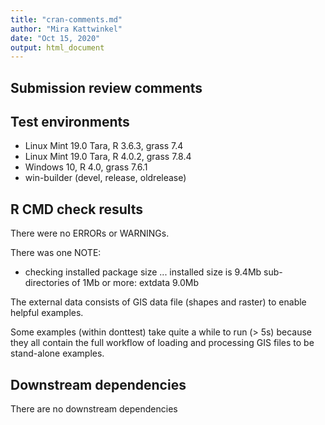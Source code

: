 ```yaml
---
title: "cran-comments.md"
author: "Mira Kattwinkel"
date: "Oct 15, 2020"
output: html_document
---
```


## Submission review comments

## Test environments
* Linux Mint 19.0 Tara, R 3.6.3, grass 7.4
* Linux Mint 19.0 Tara, R 4.0.2, grass 7.8.4
* Windows 10, R 4.0, grass 7.6.1
* win-builder (devel, release, oldrelease)

## R CMD check results
There were no ERRORs or WARNINGs.

There was one NOTE:
* checking installed package size ...
     installed size is  9.4Mb
     sub-directories of 1Mb or more:
       extdata   9.0Mb

The external data consists of GIS data file (shapes and raster) to enable helpful examples. 

Some examples (within donttest) take quite a while to run (> 5s) because they all contain the full
workflow of loading and processing GIS files to be stand-alone examples.

## Downstream dependencies
There are no downstream dependencies